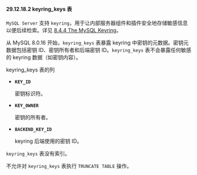#### 29.12.18.2 keyring_keys 表

`MySQL Server` 支持 `keyring`，用于让内部服务器组件和插件安全地存储敏感信息以便后续检索。详见 [8.4.4 The MySQL Keyring](#the-mysql-keyring)。

从 MySQL 8.0.16 开始，`keyring_keys` 表暴露 keyring 中密钥的元数据。密钥元数据包括密钥 ID、密钥所有者和后端密钥 ID。`keyring_keys` 表不会暴露任何敏感的 keyring 数据（如密钥内容）。

keyring_keys 表的列

- **`KEY_ID`**
  
  密钥标识符。
  
- **`KEY_OWNER`**
  
  密钥的所有者。
  
- **`BACKEND_KEY_ID`**
  
  keyring 后端使用的密钥 ID。

`keyring_keys` 表没有索引。

不允许对 `keyring_keys` 表执行 `TRUNCATE TABLE` 操作。
